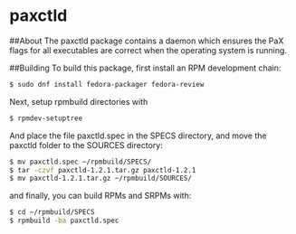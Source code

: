 # paxctld

##About
The paxctld package contains a daemon which ensures the PaX flags for all executables are correct when the operating system is running.

##Building
To build this package, first install an RPM development chain:

```bash
$ sudo dnf install fedora-packager fedora-review

```

Next, setup rpmbuild directories with

```bash
$ rpmdev-setuptree
```
And place the file paxctld.spec in the SPECS directory, and move the paxctld folder to the SOURCES directory:
```bash
$ mv paxctld.spec ~/rpmbuild/SPECS/
$ tar -czvf paxctld-1.2.1.tar.gz paxctld-1.2.1
$ mv paxctld-1.2.1.tar.gz ~/rpmbuild/SOURCES/
```

and finally, you can build RPMs and SRPMs with:
```bash
$ cd ~/rpmbuild/SPECS
$ rpmbuild -ba paxctld.spec
```


